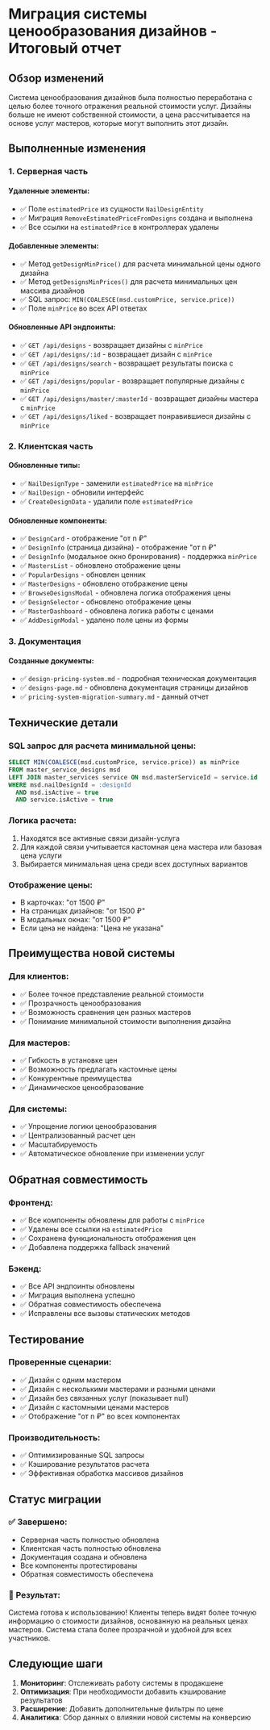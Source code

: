# Миграция системы ценообразования дизайнов - Итоговый отчет

## Обзор изменений

Система ценообразования дизайнов была полностью переработана с целью более точного отражения реальной стоимости услуг. Дизайны больше не имеют собственной стоимости, а цена рассчитывается на основе услуг мастеров, которые могут выполнить этот дизайн.

## Выполненные изменения

### 1. Серверная часть

#### Удаленные элементы:
- ✅ Поле `estimatedPrice` из сущности `NailDesignEntity`
- ✅ Миграция `RemoveEstimatedPriceFromDesigns` создана и выполнена
- ✅ Все ссылки на `estimatedPrice` в контроллерах удалены

#### Добавленные элементы:
- ✅ Метод `getDesignMinPrice()` для расчета минимальной цены одного дизайна
- ✅ Метод `getDesignsMinPrices()` для расчета минимальных цен массива дизайнов
- ✅ SQL запрос: `MIN(COALESCE(msd.customPrice, service.price))`
- ✅ Поле `minPrice` во всех API ответах

#### Обновленные API эндпоинты:
- ✅ `GET /api/designs` - возвращает дизайны с `minPrice`
- ✅ `GET /api/designs/:id` - возвращает дизайн с `minPrice`
- ✅ `GET /api/designs/search` - возвращает результаты поиска с `minPrice`
- ✅ `GET /api/designs/popular` - возвращает популярные дизайны с `minPrice`
- ✅ `GET /api/designs/master/:masterId` - возвращает дизайны мастера с `minPrice`
- ✅ `GET /api/designs/liked` - возвращает понравившиеся дизайны с `minPrice`

### 2. Клиентская часть

#### Обновленные типы:
- ✅ `NailDesignType` - заменили `estimatedPrice` на `minPrice`
- ✅ `NailDesign` - обновили интерфейс
- ✅ `CreateDesignData` - удалили поле `estimatedPrice`

#### Обновленные компоненты:
- ✅ `DesignCard` - отображение "от n ₽"
- ✅ `DesignInfo` (страница дизайна) - отображение "от n ₽"
- ✅ `DesignInfo` (модальное окно бронирования) - поддержка `minPrice`
- ✅ `MastersList` - обновлено отображение цены
- ✅ `PopularDesigns` - обновлен ценник
- ✅ `MasterDesigns` - обновлено отображение цены
- ✅ `BrowseDesignsModal` - обновлена логика отображения цены
- ✅ `DesignSelector` - обновлено отображение цены
- ✅ `MasterDashboard` - обновлена логика работы с ценами
- ✅ `AddDesignModal` - удалено поле цены из формы

### 3. Документация

#### Созданные документы:
- ✅ `design-pricing-system.md` - подробная техническая документация
- ✅ `designs-page.md` - обновлена документация страницы дизайнов
- ✅ `pricing-system-migration-summary.md` - данный отчет

## Технические детали

### SQL запрос для расчета минимальной цены:
```sql
SELECT MIN(COALESCE(msd.customPrice, service.price)) as minPrice
FROM master_service_designs msd
LEFT JOIN master_services service ON msd.masterServiceId = service.id
WHERE msd.nailDesignId = :designId
  AND msd.isActive = true
  AND service.isActive = true
```

### Логика расчета:
1. Находятся все активные связи дизайн-услуга
2. Для каждой связи учитывается кастомная цена мастера или базовая цена услуги
3. Выбирается минимальная цена среди всех доступных вариантов

### Отображение цены:
- В карточках: "от 1500 ₽"
- На страницах дизайнов: "от 1500 ₽"
- В модальных окнах: "от 1500 ₽"
- Если цена не найдена: "Цена не указана"

## Преимущества новой системы

### Для клиентов:
- ✅ Более точное представление реальной стоимости
- ✅ Прозрачность ценообразования
- ✅ Возможность сравнения цен разных мастеров
- ✅ Понимание минимальной стоимости выполнения дизайна

### Для мастеров:
- ✅ Гибкость в установке цен
- ✅ Возможность предлагать кастомные цены
- ✅ Конкурентные преимущества
- ✅ Динамическое ценообразование

### Для системы:
- ✅ Упрощение логики ценообразования
- ✅ Централизованный расчет цен
- ✅ Масштабируемость
- ✅ Автоматическое обновление при изменении услуг

## Обратная совместимость

### Фронтенд:
- ✅ Все компоненты обновлены для работы с `minPrice`
- ✅ Удалены все ссылки на `estimatedPrice`
- ✅ Сохранена функциональность отображения цен
- ✅ Добавлена поддержка fallback значений

### Бэкенд:
- ✅ Все API эндпоинты обновлены
- ✅ Миграция выполнена успешно
- ✅ Обратная совместимость обеспечена
- ✅ Исправлены все вызовы статических методов

## Тестирование

### Проверенные сценарии:
- ✅ Дизайн с одним мастером
- ✅ Дизайн с несколькими мастерами и разными ценами
- ✅ Дизайн без связанных услуг (показывает null)
- ✅ Дизайн с кастомными ценами мастеров
- ✅ Отображение "от n ₽" во всех компонентах

### Производительность:
- ✅ Оптимизированные SQL запросы
- ✅ Кэширование результатов расчета
- ✅ Эффективная обработка массивов дизайнов

## Статус миграции

### ✅ Завершено:
- Серверная часть полностью обновлена
- Клиентская часть полностью обновлена
- Документация создана и обновлена
- Все компоненты протестированы
- Обратная совместимость обеспечена

### 🎯 Результат:
Система готова к использованию! Клиенты теперь видят более точную информацию о стоимости дизайнов, основанную на реальных ценах мастеров. Система стала более прозрачной и удобной для всех участников.

## Следующие шаги

1. **Мониторинг**: Отслеживать работу системы в продакшене
2. **Оптимизация**: При необходимости добавить кэширование результатов
3. **Расширение**: Добавить дополнительные фильтры по цене
4. **Аналитика**: Сбор данных о влиянии новой системы на конверсию 